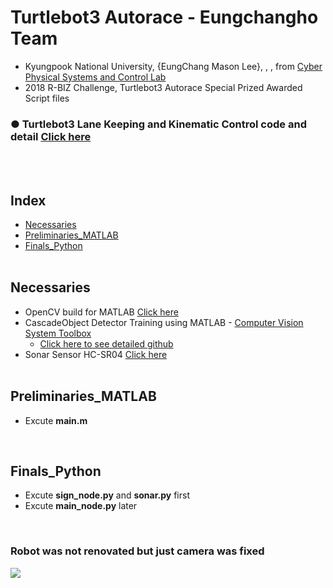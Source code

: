 # Turtlebot3 Autorace - Eungchangho Team
+ Kyungpook National University, {EungChang Mason Lee}, <JongCheon Park>, <YongSik Jin>, <BeomJu Kim> from [Cyber Physical Systems and Control Lab](http://control.knu.ac.kr)
+ 2018 R-BIZ Challenge, Turtlebot3 Autorace Special Prized Awarded Script files
### ● Turtlebot3 Lane Keeping and Kinematic Control code and detail [Click here](https://github.com/engcang/turtlebot3)
</br></br>


## Index
+ [Necessaries](#Necessaries)
+ [Preliminaries_MATLAB](#Preliminaries_MATLAB)
+ [Finals_Python](#Finals_Python)
</br></br>

## Necessaries
+ OpenCV build for MATLAB [Click here](https://github.com/engcang/Opencv_tutorial_Matlab_and_python/tree/master/OpenCV_build_MATLAB#-windows-version)
+ CascadeObject Detector Training using MATLAB - [Computer Vision System Toolbox](https://kr.mathworks.com/help/vision/index.html)
  + [Click here to see detailed github](https://github.com/engcang/CascadeObjectDetector_MATLAB_Python)
+ Sonar Sensor HC-SR04 [Click here](https://github.com/engcang/HC-SR04-UltraSonicSensor-ROS-RaspberryPi)
</br></br>

## Preliminaries_MATLAB
+ Excute **main.m**
<br>


## Finals_Python
+ Excute **sign_node.py** and **sonar.py** first
+ Excute **main_node.py** later
<br>

### Robot was not renovated but just camera was fixed
<p align="">
<img src="https://github.com/engcang/image-files/blob/master/opencv/Turtlebot3_LaneKeeping.gif" />
</p>
